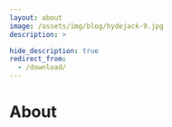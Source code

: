 ```yaml
---
layout: about
image: /assets/img/blog/hydejack-9.jpg
description: >

hide_description: true
redirect_from:
  - /download/
---
```


# About

<!--author-->

